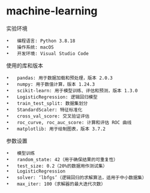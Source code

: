 # machine-learning

实验环境

	•	编程语言: Python 3.8.18
	•	操作系统: macOS 
	•	开发环境: Visual Studio Code

使用的库和版本

	•	pandas: 用于数据加载和预处理，版本 2.0.3
	•	numpy: 用于数值计算，版本 1.24.3
	•	scikit-learn: 用于模型训练、评估和预测，版本 1.3.0
	•	LogisticRegression: 逻辑回归模型
	•	train_test_split: 数据集划分
	•	StandardScaler: 特征标准化
	•	cross_val_score: 交叉验证评估
	•	roc_curve, roc_auc_score: 计算和评估 ROC 曲线
	•	matplotlib: 用于绘制图表，版本 3.7.2

参数设置

	•	模型训练
	•	random_state: 42（用于确保结果的可重复性）
	•	test_size: 0.2（20%的数据用作测试集）
	•	LogisticRegression
	•	solver: ‘lbfgs’（逻辑回归的求解算法，适用于中小数据集）
	•	max_iter: 100（求解器的最大迭代次数）
